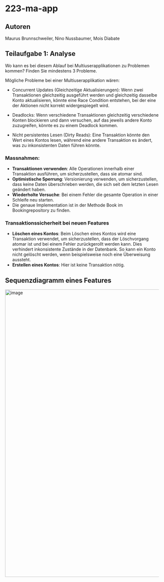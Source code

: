 # 223-ma-app

## Autoren

Maurus Brunnschweiler, Nino Nussbaumer, Mois Diabate

## Teilaufgabe 1: Analyse

Wo kann es bei diesem Ablauf bei Multiuserapplikationen zu Problemen kommen? Finden Sie mindestens 3 Probleme.

Mögliche Probleme bei einer Multiuserapplikation wären:

- Concurrent Updates (Gleichzeitige Aktualisierungen): Wenn zwei Transaktionen gleichzeitig ausgeführt werden und gleichzeitig dasselbe Konto aktualisieren, könnte eine Race Condition entstehen, bei der eine der Aktionen nicht korrekt widergespiegelt wird.

- Deadlocks: Wenn verschiedene Transaktionen gleichzeitig verschiedene Konten blockieren und dann versuchen, auf das jeweils andere Konto zuzugreifen, könnte es zu einem Deadlock kommen.

- Nicht persistentes Lesen (Dirty Reads): Eine Transaktion könnte den Wert eines Kontos lesen, während eine andere Transaktion es ändert, was zu inkonsistenten Daten führen könnte.

### Massnahmen:

- **Transaktionen verwenden**: Alle Operationen innerhalb einer Transaktion ausführen, um sicherzustellen, dass sie atomar sind.
- **Optimistische Sperrung**: Versionierung verwenden, um sicherzustellen, dass keine Daten überschrieben werden, die sich seit dem letzten Lesen geändert haben.
- **Wiederholte Versuche**: Bei einem Fehler die gesamte Operation in einer Schleife neu starten.
- Die genaue Implementation ist in der Methode Book im Bookingrepository zu finden.

### Transaktionssicherheit bei neuen Features

- **Löschen eines Kontos**: Beim Löschen eines Kontos wird eine Transaktion verwendet, um sicherzustellen, dass der Löschvorgang atomar ist und bei einem Fehler zurückgerollt werden kann. Dies verhindert inkonsistente Zustände in der Datenbank. So kann ein Konto nicht gelöscht werden, wenn beispielsweise noch eine Überweisung aussteht.
- **Erstellen eines Kontos**: Hier ist keine Transaktion nötig.

## Sequenzdiagramm eines Features
<img width="938" alt="image" src="https://github.com/user-attachments/assets/a2d63d77-4ef8-4499-a964-af49eac08195">
